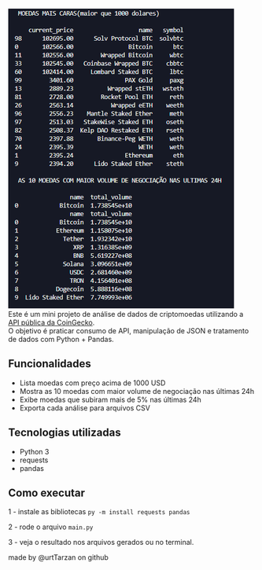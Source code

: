 ![exemplo](exemplo.png)  
Este é um mini projeto de análise de dados de criptomoedas utilizando a [API pública da CoinGecko](https://www.coingecko.com/en/api).  
O objetivo é praticar consumo de API, manipulação de JSON e tratamento de dados com Python + Pandas.

##  Funcionalidades

- Lista moedas com preço acima de 1000 USD
- Mostra as 10 moedas com maior volume de negociação nas últimas 24h
- Exibe moedas que subiram mais de 5% nas últimas 24h
- Exporta cada análise para arquivos CSV

##  Tecnologias utilizadas

- Python 3
- requests
- pandas

##  Como executar

1 - instale as bibliotecas
`py -m install requests pandas`

2 - rode o arquivo 
`main.py`

3 - veja o resultado nos arquivos gerados ou no terminal.

made by @urtTarzan on github
